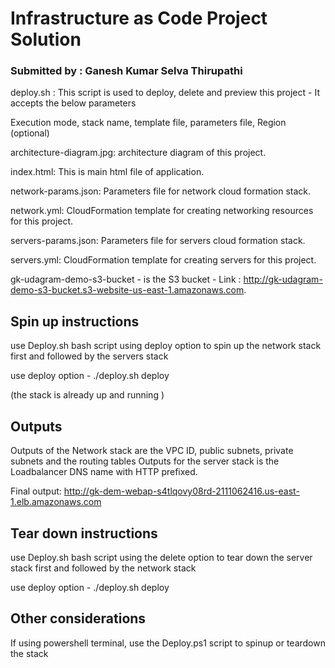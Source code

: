 # Infrastructure as Code Project Solution
### Submitted by : Ganesh Kumar Selva Thirupathi 

deploy.sh : This script is used to deploy, delete and preview this project - It accepts the below parameters

Execution mode, stack name, template file, parameters file, Region (optional)


architecture-diagram.jpg: architecture diagram of this project.

index.html: This is main html file of application.

network-params.json: Parameters file for network cloud formation stack.

network.yml: CloudFormation template for creating networking resources for this project.

servers-params.json: Parameters file for servers cloud formation stack.

servers.yml: CloudFormation template for creating servers for this project.

gk-udagram-demo-s3-bucket - is the S3 bucket - Link : http://gk-udagram-demo-s3-bucket.s3-website-us-east-1.amazonaws.com.


## Spin up instructions
use Deploy.sh bash script using deploy option to spin up the network stack first and followed by the servers stack

use deploy option - ./deploy.sh deploy <stack-name> <template-file> <parameter-file> <region>

(the stack is already up and running )
## Outputs
Outputs of the Network stack are the VPC ID, public subnets, private subnets and the routing tables
Outputs for the server stack is the Loadbalancer DNS name with HTTP prefixed.

Final output: http://gk-dem-webap-s4tlqovy08rd-2111062416.us-east-1.elb.amazonaws.com

## Tear down instructions
use Deploy.sh bash script using the delete option to tear down the server stack first and followed by the network stack

use deploy option - ./deploy.sh deploy <stack-name> <template-file> <parameter-file> <region>

## Other considerations
If using powershell terminal, use the Deploy.ps1 script to spinup or teardown the stack
